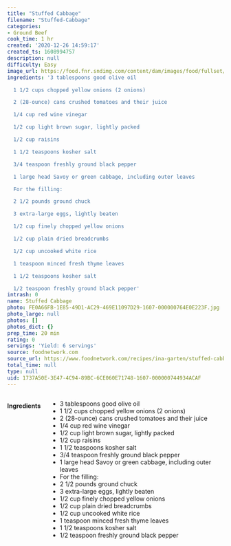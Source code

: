 ```yaml
---
title: "Stuffed Cabbage"
filename: "Stuffed-Cabbage"
categories:
- Ground Beef
cook_time: 1 hr
created: '2020-12-26 14:59:17'
created_ts: 1608994757
description: null
difficulty: Easy
image_url: https://food.fnr.sndimg.com/content/dam/images/food/fullset/2011/7/26/0/BX0301_stuffed-cabbage_s4x3.jpg.rend.hgtvcom.826.620.suffix/1406932659102.jpeg
ingredients: '3 tablespoons good olive oil

  1 1/2 cups chopped yellow onions (2 onions)

  2 (28-ounce) cans crushed tomatoes and their juice

  1/4 cup red wine vinegar

  1/2 cup light brown sugar, lightly packed

  1/2 cup raisins

  1 1/2 teaspoons kosher salt

  3/4 teaspoon freshly ground black pepper

  1 large head Savoy or green cabbage, including outer leaves

  For the filling:

  2 1/2 pounds ground chuck

  3 extra-large eggs, lightly beaten

  1/2 cup finely chopped yellow onions

  1/2 cup plain dried breadcrumbs

  1/2 cup uncooked white rice

  1 teaspoon minced fresh thyme leaves

  1 1/2 teaspoons kosher salt

  1/2 teaspoon freshly ground black pepper'
intrash: 0
name: Stuffed Cabbage
photo: FE0A66FB-1E85-49D1-AC29-469E11097D29-1607-000000764E0E223F.jpg
photo_large: null
photos: []
photos_dict: {}
prep_time: 20 min
rating: 0
servings: 'Yield: 6 servings'
source: foodnetwork.com
source_url: https://www.foodnetwork.com/recipes/ina-garten/stuffed-cabbage-recipe-1920701
total_time: null
type: null
uid: 1737A50E-3E47-4C94-89BC-6CE060E71748-1607-000000744934ACAF
---
```

<div class="large-8 medium-7 columns" id="writeup">	</div><!-- #writeup -->
</div><!-- #row-one -->
<div class="row" id="row-two">	<div class="medium-4 small-5 columns"><h4 id="ingredients">Ingredients</h4><div class="box box-ingredients content"><ul>
<li>3 tablespoons good olive oil</li>
<li>1 1/2 cups chopped yellow onions (2 onions)</li>
<li>2 (28-ounce) cans crushed tomatoes and their juice</li>
<li>1/4 cup red wine vinegar</li>
<li>1/2 cup light brown sugar, lightly packed</li>
<li>1/2 cup raisins</li>
<li>1 1/2 teaspoons kosher salt</li>
<li>3/4 teaspoon freshly ground black pepper</li>
<li>1 large head Savoy or green cabbage, including outer leaves</li>
<li>For the filling:</li>
<li>2 1/2 pounds ground chuck</li>
<li>3 extra-large eggs, lightly beaten</li>
<li>1/2 cup finely chopped yellow onions</li>
<li>1/2 cup plain dried breadcrumbs</li>
<li>1/2 cup uncooked white rice</li>
<li>1 teaspoon minced fresh thyme leaves</li>
<li>1 1/2 teaspoons kosher salt</li>
<li>1/2 teaspoon freshly ground black pepper</li>
</ul>
</div>	</div>	<div class="medium-6 small-7 columns">	</div>